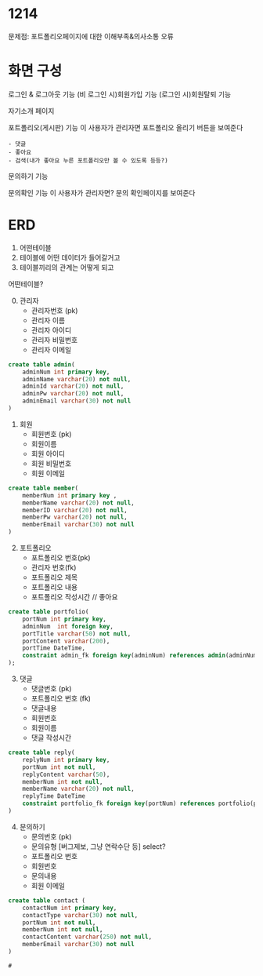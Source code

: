 # 1214 

문제점: 포트폴리오페이지에 대한 이해부족&의사소통 오류 

# 화면 구성 

로그인 & 로그아웃 기능 
(비 로그인 시)회원가입 기능
(로그인 시)회원탈퇴 기능

자기소개 페이지 

포트폴리오(게시판) 기능 
이 사용자가 관리자면 포트폴리오 올리기 버튼을 보여준다

	- 댓글
	- 좋아요 
	- 검색(내가 좋아요 누른 포트폴리오만 볼 수 있도록 등등?)


문의하기 기능

문의확인 기능 
이 사용자가 관리자면? 문의 확인페이지를 보여준다 

# ERD 

1. 어떤테이블
2. 테이블에 어떤 데이터가 들어갈거고
3. 테이블끼리의 관계는 어떻게 되고

어떤테이블? 

0. 관리자 
    - 관리자번호 (pk)
    - 관리자 이름
    - 관리자 아이디 
    - 관리자 비밀번호
    - 관리자 이메일 

```sql
create table admin(
    adminNum int primary key,
    adminName varchar(20) not null,
    adminId varchar(20) not null,
    adminPw varchar(20) not null,
    adminEmail varchar(30) not null
)
```

1. 회원 
    - 회원번호 (pk)
    - 회원이름 
    - 회원 아이디 
    - 회원 비밀번호 
    - 회원 이메일   
```sql
create table member(
    memberNum int primary key ,
    memberName varchar(20) not null,
    memberID varchar(20) not null,
    memberPw varchar(20) not null,
    memberEmail varchar(30) not null
)
```

2. 포트폴리오 
    - 포트폴리오 번호(pk)
    - 관리자 번호(fk)
    - 포트폴리오 제목  
    - 포트폴리오 내용 
    - 포트폴리오 작성시간 
    // 좋아요 
```sql
create table portfolio(
    portNum int primary key, 
    adminNum  int foreign key,
    portTitle varchar(50) not null,
    portContent varchar(200),
    portTime DateTime,
    constraint admin_fk foreign key(adminNum) references admin(adminNum) on DELETE CASCADE 
);
```
    
3. 댓글 
    - 댓글번호 (pk)
    - 포트폴리오 번호 (fk) 
    - 댓글내용
    - 회원번호 
    - 회원이름 
    - 댓글 작성시간 

```sql
create table reply(
    replyNum int primary key,
    portNum int not null,
    replyContent varchar(50),
    memberNum int not null,
    memberName varchar(20) not null,
    replyTime DateTime
    constraint portfolio_fk foreign key(portNum) references portfolio(portNum) on DELETE CASCADE  
)
```

4. 문의하기 
    - 문의번호 (pk)
    - 문의유형 [버그제보, 그냥 연락수단 등] select? 
    - 포트폴리오 번호 
    - 회원번호  
    - 문의내용 
    - 회원 이메일 
```sql
create table contact (
    contactNum int primary key,
    contactType varchar(30) not null,
    portNum int not null,
    memberNum int not null,
    contactContent varchar(250) not null,
    memberEmail varchar(30) not null
)

# 
    
    